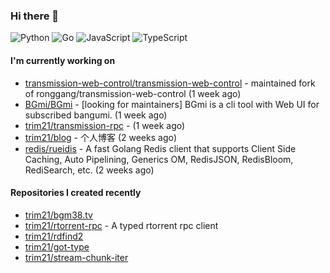 ### Hi there 👋

![Python](https://img.shields.io/badge/python-3670A0?style=for-the-badge&logo=python&logoColor=ffdd54)
![Go](https://img.shields.io/badge/go-%2300ADD8.svg?style=for-the-badge&logo=go&logoColor=white)
![JavaScript](https://img.shields.io/badge/javascript-%23323330.svg?style=for-the-badge&logo=javascript&logoColor=%23F7DF1E)
![TypeScript](https://img.shields.io/badge/typescript-%23007ACC.svg?style=for-the-badge&logo=typescript&logoColor=white)

#### I'm currently working on

- [transmission-web-control/transmission-web-control](https://github.com/transmission-web-control/transmission-web-control) - maintained fork of ronggang/transmission-web-control (1 week ago)
- [BGmi/BGmi](https://github.com/BGmi/BGmi) - [looking for maintainers] BGmi is a cli tool with Web UI for subscribed bangumi. (1 week ago)
- [trim21/transmission-rpc](https://github.com/trim21/transmission-rpc) -  (1 week ago)
- [trim21/blog](https://github.com/trim21/blog) - 个人博客 (2 weeks ago)
- [redis/rueidis](https://github.com/redis/rueidis) - A fast Golang Redis client that supports Client Side Caching, Auto Pipelining, Generics OM, RedisJSON, RedisBloom, RediSearch, etc. (2 weeks ago)

#### Repositories I created recently

- [trim21/bgm38.tv](https://github.com/trim21/bgm38.tv)
- [trim21/rtorrent-rpc](https://github.com/trim21/rtorrent-rpc) - A typed rtorrent rpc client
- [trim21/rdfind2](https://github.com/trim21/rdfind2)
- [trim21/got-type](https://github.com/trim21/got-type)
- [trim21/stream-chunk-iter](https://github.com/trim21/stream-chunk-iter)
